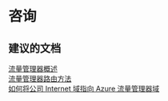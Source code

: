 <properties
    pageTitle="advisory"
    description="咨询"
    service="microsoft.network"
    resource="trafficmanagerprofiles"
    authors="aashu"
    displayOrder=""
    selfHelpType="generic"
    supportTopicIds="32452808"
    resourceTags=""
    productPesIds="15400"
    cloudEnvironments="public"
/>


# 咨询

## **建议的文档**
[流量管理器概述](https://azure.microsoft.com/documentation/articles/traffic-manager-overview/)<br>
[流量管理器路由方法](https://azure.microsoft.com/documentation/articles/traffic-manager-routing-methods/)<br>
[如何将公司 Internet 域指向 Azure 流量管理器域](https://azure.microsoft.com/documentation/articles/traffic-manager-point-internet-domain/)



<!--HONumber=Jul16_HO4-->


